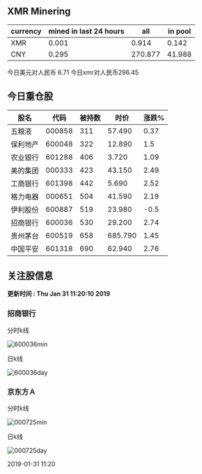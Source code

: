 ## XMR Minering

|currency|mined in last 24 hours|all|in pool|
|---|---|---|---|
|XMR|0.001|0.914|0.142|
|CNY|0.295|270.877|41.988|

今日美元对人民币 6.71	今日xmr对人民币296.45


## 今日重仓股 

|股名|代码|被持数|时价|涨跌%|
|---|---|---|---|---|
|五粮液|000858|311|57.490|0.37|
|保利地产|600048|322|12.890|1.5|
|农业银行|601288|406|3.720|1.09|
|美的集团|000333|423|43.150|2.49|
|工商银行|601398|442|5.690|2.52|
|格力电器|000651|504|41.590|2.19|
|伊利股份|600887|519|23.980|-0.5|
|招商银行|600036|530|29.200|2.74|
|贵州茅台|600519|658|685.790|1.45|
|中国平安|601318|690|62.940|2.76|

## 关注股信息
**更新时间 : Thu Jan 31 11:20:10 2019**
### 招商银行 
分时k线

![600036min](http://image.sinajs.cn/newchart/min/n/sh600036.gif)

日k线

![600036day](http://image.sinajs.cn/newchart/daily/n/sh600036.gif)

### 京东方Ａ 
分时k线

![000725min](http://image.sinajs.cn/newchart/min/n/sz000725.gif)

日k线

![000725day](http://image.sinajs.cn/newchart/daily/n/sz000725.gif)

2019-01-31 11:20